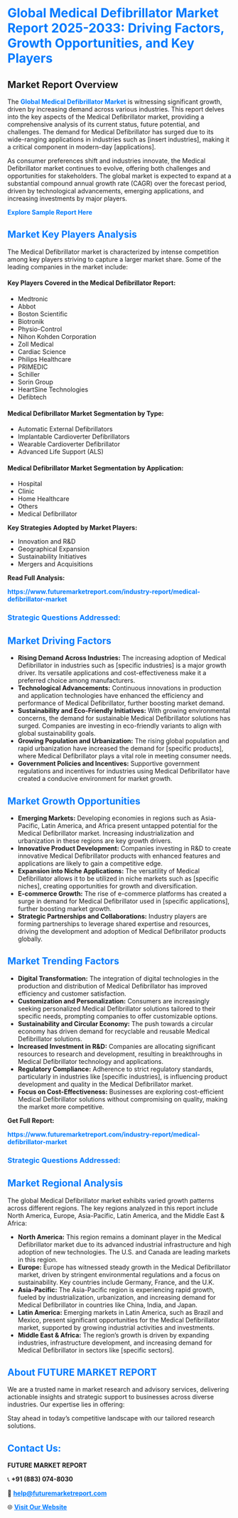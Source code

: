 <h1 style="color: #007BFF;">Global Medical Defibrillator Market Report 2025-2033: Driving Factors, Growth Opportunities, and Key Players</h1>

<section id="overview">
<h2>Market Report Overview</h2>
<p>The <a href="https://www.futuremarketreport.com/industry-report/medical-defibrillator-market" style="color: #007BFF; text-decoration: none;"><strong>Global Medical Defibrillator Market</strong></a> is witnessing significant growth, driven by increasing demand across various industries. This report delves into the key aspects of the Medical Defibrillator market, providing a comprehensive analysis of its current status, future potential, and challenges. The demand for Medical Defibrillator has surged due to its wide-ranging applications in industries such as [insert industries], making it a critical component in modern-day [applications].</p>
<p>As consumer preferences shift and industries innovate, the Medical Defibrillator market continues to evolve, offering both challenges and opportunities for stakeholders. The global market is expected to expand at a substantial compound annual growth rate (CAGR) over the forecast period, driven by technological advancements, emerging applications, and increasing investments by major players.</p>
</section>

<section id="overview">
<p><a href="https://www.futuremarketreport.com/request-sample/reportId=124000" style="color: #007BFF; text-decoration: none;"><strong>Explore Sample Report Here</strong></a></p>
</section>

<section id="key-players">
<h2 style="color: #007BFF;">Market Key Players Analysis</h2>
<p>The Medical Defibrillator market is characterized by intense competition among key players striving to capture a larger market share. Some of the leading companies in the market include:</p>
<h4>Key Players Covered in the Medical Defibrillator Report:</h4>
<ul><li>Medtronic</li><li>Abbot</li><li>Boston Scientific</li><li>Biotronik</li><li>Physio-Control</li><li>Nihon Kohden Corporation</li><li>Zoll Medical</li><li>Cardiac Science</li><li>Philips Healthcare</li><li>PRIMEDIC</li><li>Schiller</li><li>Sorin Group</li><li>HeartSine Technologies</li><li>Defibtech</li></ul>
<h4>Medical Defibrillator Market Segmentation by Type:</h4>
<ul><li>Automatic External Defibrillators</li><li>Implantable Cardioverter Defibrillators</li><li>Wearable Cardioverter Defibrillator</li><li>Advanced Life Support (ALS)</li></ul>

<h4>Medical Defibrillator Market Segmentation by Application:</h4>
<ul><li>Hospital</li><li>Clinic</li><li>Home Healthcare</li><li>Others</li><li>Medical Defibrillator</li></ul>
<p><strong>Key Strategies Adopted by Market Players:</strong></p>
<ul>
<li>Innovation and R&D</li>
<li>Geographical Expansion</li>
<li>Sustainability Initiatives</li>
<li>Mergers and Acquisitions</li>
</ul>
</section>

<section>
<p><strong>Read Full Analysis: </strong></p><a href="https://www.futuremarketreport.com/industry-report/medical-defibrillator-market" style="color: #007BFF; text-decoration: none;"><strong>https://www.futuremarketreport.com/industry-report/medical-defibrillator-market</strong></a>
<h3 style="color: #007BFF;">Strategic Questions Addressed:</h3>
</section>

<section id="driving-factors">
<h2 style="color: #007BFF;">Market Driving Factors</h2>
<ul>
<li><strong>Rising Demand Across Industries:</strong> The increasing adoption of Medical Defibrillator in industries such as [specific industries] is a major growth driver. Its versatile applications and cost-effectiveness make it a preferred choice among manufacturers.</li>
<li><strong>Technological Advancements:</strong> Continuous innovations in production and application technologies have enhanced the efficiency and performance of Medical Defibrillator, further boosting market demand.</li>
<li><strong>Sustainability and Eco-Friendly Initiatives:</strong> With growing environmental concerns, the demand for sustainable Medical Defibrillator solutions has surged. Companies are investing in eco-friendly variants to align with global sustainability goals.</li>
<li><strong>Growing Population and Urbanization:</strong> The rising global population and rapid urbanization have increased the demand for [specific products], where Medical Defibrillator plays a vital role in meeting consumer needs.</li>
<li><strong>Government Policies and Incentives:</strong> Supportive government regulations and incentives for industries using Medical Defibrillator have created a conducive environment for market growth.</li>
</ul>
</section>

<section id="growth-opportunities">
<h2 style="color: #007BFF;">Market Growth Opportunities</h2>
<ul>
<li><strong>Emerging Markets:</strong> Developing economies in regions such as Asia-Pacific, Latin America, and Africa present untapped potential for the Medical Defibrillator market. Increasing industrialization and urbanization in these regions are key growth drivers.</li>
<li><strong>Innovative Product Development:</strong> Companies investing in R&D to create innovative Medical Defibrillator products with enhanced features and applications are likely to gain a competitive edge.</li>
<li><strong>Expansion into Niche Applications:</strong> The versatility of Medical Defibrillator allows it to be utilized in niche markets such as [specific niches], creating opportunities for growth and diversification.</li>
<li><strong>E-commerce Growth:</strong> The rise of e-commerce platforms has created a surge in demand for Medical Defibrillator used in [specific applications], further boosting market growth.</li>
<li><strong>Strategic Partnerships and Collaborations:</strong> Industry players are forming partnerships to leverage shared expertise and resources, driving the development and adoption of Medical Defibrillator products globally.</li>
</ul>
</section>

<section id="trending-factors">
<h2 style="color: #007BFF;">Market Trending Factors</h2>
<ul>
<li><strong>Digital Transformation:</strong> The integration of digital technologies in the production and distribution of Medical Defibrillator has improved efficiency and customer satisfaction.</li>
<li><strong>Customization and Personalization:</strong> Consumers are increasingly seeking personalized Medical Defibrillator solutions tailored to their specific needs, prompting companies to offer customizable options.</li>
<li><strong>Sustainability and Circular Economy:</strong> The push towards a circular economy has driven demand for recyclable and reusable Medical Defibrillator solutions.</li>
<li><strong>Increased Investment in R&D:</strong> Companies are allocating significant resources to research and development, resulting in breakthroughs in Medical Defibrillator technology and applications.</li>
<li><strong>Regulatory Compliance:</strong> Adherence to strict regulatory standards, particularly in industries like [specific industries], is influencing product development and quality in the Medical Defibrillator market.</li>
<li><strong>Focus on Cost-Effectiveness:</strong> Businesses are exploring cost-efficient Medical Defibrillator solutions without compromising on quality, making the market more competitive.</li>
</ul>
</section>

<section>
<p><strong>Get Full Report: </strong></p><a href="https://www.futuremarketreport.com/industry-report/medical-defibrillator-market" style="color: #007BFF; text-decoration: none;"><strong>https://www.futuremarketreport.com/industry-report/medical-defibrillator-market</strong></a>
<h3 style="color: #007BFF;">Strategic Questions Addressed:</h3>
</section>


<section id="regional-analysis">
<h2 style="color: #007BFF;">Market Regional Analysis</h2>
<p>The global Medical Defibrillator market exhibits varied growth patterns across different regions. The key regions analyzed in this report include North America, Europe, Asia-Pacific, Latin America, and the Middle East & Africa:</p>
<ul>
<li><strong>North America:</strong> This region remains a dominant player in the Medical Defibrillator market due to its advanced industrial infrastructure and high adoption of new technologies. The U.S. and Canada are leading markets in this region.</li>
<li><strong>Europe:</strong> Europe has witnessed steady growth in the Medical Defibrillator market, driven by stringent environmental regulations and a focus on sustainability. Key countries include Germany, France, and the U.K.</li>
<li><strong>Asia-Pacific:</strong> The Asia-Pacific region is experiencing rapid growth, fueled by industrialization, urbanization, and increasing demand for Medical Defibrillator in countries like China, India, and Japan.</li>
<li><strong>Latin America:</strong> Emerging markets in Latin America, such as Brazil and Mexico, present significant opportunities for the Medical Defibrillator market, supported by growing industrial activities and investments.</li>
<li><strong>Middle East & Africa:</strong> The region’s growth is driven by expanding industries, infrastructure development, and increasing demand for Medical Defibrillator in sectors like [specific sectors].</li>
</ul>
</section>

<footer>
<h2 style="color: #007BFF;">About FUTURE MARKET REPORT</h2>
<p>We are a trusted name in market research and advisory services, delivering actionable insights and strategic support to businesses across diverse industries. Our expertise lies in offering:</p>

<p>Stay ahead in today’s competitive landscape with our tailored research solutions.</p>

<h2 style="color: #007BFF;">Contact Us:</h2>
<p><strong>FUTURE MARKET REPORT</strong></p>
<p>📞 <strong>+91 (883) 074-8030</strong></p>
<p>📧 <strong><a href="mailto:help@futuremarketreport.com" style="color: #007BFF;">help@futuremarketreport.com</a></strong></p>
<p>🌐 <strong><a href="https://www.futuremarketreport.com/" style="color: #007BFF;">Visit Our Website</a></strong></p>
</footer>
